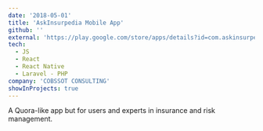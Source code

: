 ```yaml
---
date: '2018-05-01'
title: 'AskInsurpedia Mobile App'
github: ''
external: 'https://play.google.com/store/apps/details?id=com.askinsurpedia.mobile'
tech:
  - JS
  - React
  - React Native
  - Laravel - PHP
company: 'COBSSOT CONSULTING'
showInProjects: true
---
```


A Quora-like app but for users and experts in insurance and risk management.
